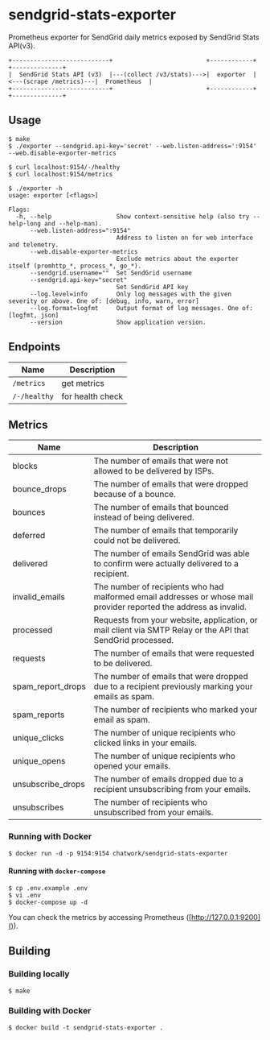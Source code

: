 # sendgrid-stats-exporter

Prometheus exporter for SendGrid daily metrics exposed by SendGrid Stats API(v3).

    +---------------------------+                          +------------+                        +--------------+
    |  SendGrid Stats API (v3)  |---(collect /v3/stats)--->|  exporter  |<---(scrape /metrics)---|  Prometheus  |
    +---------------------------+                          +------------+                        +--------------+

## Usage

```
$ make
$ ./exporter --sendgrid.api-key='secret' --web.listen-address=':9154' --web.disable-exporter-metrics
```

```
$ curl localhost:9154/-/healthy
$ curl localhost:9154/metrics
```

```
$ ./exporter -h
usage: exporter [<flags>]

Flags:
  -h, --help                  Show context-sensitive help (also try --help-long and --help-man).
      --web.listen-address=":9154"
                              Address to listen on for web interface and telemetry.
      --web.disable-exporter-metrics
                              Exclude metrics about the exporter itself (promhttp_*, process_*, go_*).
      --sendgrid.username=""  Set SendGrid username
      --sendgrid.api-key="secret"
                              Set SendGrid API key
      --log.level=info        Only log messages with the given severity or above. One of: [debug, info, warn, error]
      --log.format=logfmt     Output format of log messages. One of: [logfmt, json]
      --version               Show application version.
```

## Endpoints

Name     | Description
---------|-------------
`/metrics` | get metrics
`/-/healthy` | for health check

## Metrics

Name     | Description
---------|------------
blocks | The number of emails that were not allowed to be delivered by ISPs.
bounce_drops | The number of emails that were dropped because of a bounce.
bounces | The number of emails that bounced instead of being delivered.
deferred | The number of emails that temporarily could not be delivered.
delivered | The number of emails SendGrid was able to confirm were actually delivered to a recipient.
invalid_emails | The number of recipients who had malformed email addresses or whose mail provider reported the address as invalid.
processed | Requests from your website, application, or mail client via SMTP Relay or the API that SendGrid processed.
requests | The number of emails that were requested to be delivered.
spam_report_drops | The number of emails that were dropped due to a recipient previously marking your emails as spam.
spam_reports | The number of recipients who marked your email as spam.
unique_clicks | The number of unique recipients who clicked links in your emails.
unique_opens | The number of unique recipients who opened your emails.
unsubscribe_drops | The number of emails dropped due to a recipient unsubscribing from your emails.                  
unsubscribes | The number of recipients who unsubscribed from your emails.

### Running with Docker

```
$ docker run -d -p 9154:9154 chatwork/sendgrid-stats-exporter
```
 
#### Running with `docker-compose`

```
$ cp .env.example .env
$ vi .env
$ docker-compose up -d
```

You can check the metrics by accessing Prometheus ([http://127.0.0.1:9200]()).

## Building

### Building locally

```
$ make
```

### Building with Docker

```
$ docker build -t sendgrid-stats-exporter .
```
